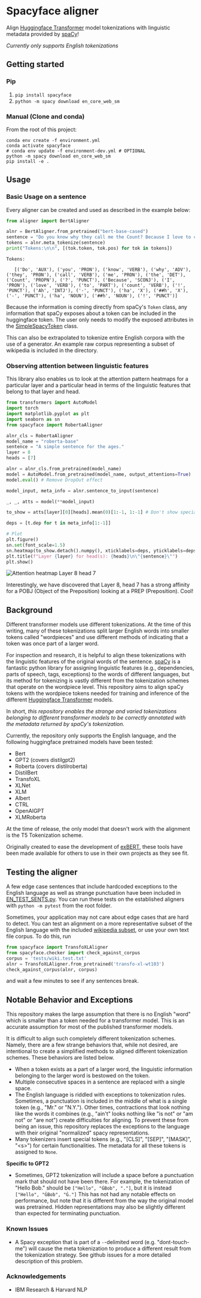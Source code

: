 
# Spacyface aligner

Align [Huggingface Transformer](https://github.com/huggingface/transformers) model tokenizations with linguistic metadata provided by [spaCy](https://spacy.io/)!

*Currently only supports English tokenizations*

## Getting started
### Pip
1. `pip install spacyface`
2. `python -m spacy download en_core_web_sm`

### Manual (Clone and conda)
From the root of this project:

```
conda env create -f environment.yml
conda activate spacyface
# conda env update -f environment-dev.yml # OPTIONAL
python -m spacy download en_core_web_sm
pip install -e .
```

## Usage
### Basic Usage on a sentence
Every aligner can be created and used as described in the example below:

``` python
from aligner import BertAligner

alnr = BertAligner.from_pretrained("bert-base-cased")
sentence = "Do you know why they call me the Count? Because I love to count! Ah-hah-hah!"
tokens = alnr.meta_tokenize(sentence)
print("Tokens:\n\n", [(tok.token, tok.pos) for tok in tokens])
```

```
Tokens:

   [('Do', 'AUX'), ('you', 'PRON'), ('know', 'VERB'), ('why', 'ADV'), ('they', 'PRON'), ('call', 'VERB'), ('me', 'PRON'), ('the', 'DET'), ('Count', 'PROPN'), ('?', 'PUNCT'), ('Because', 'SCONJ'), ('I', 'PRON'), ('love', 'VERB'), ('to', 'PART'), ('count', 'VERB'), ('!', 'PUNCT'), ('Ah', 'INTJ'), ('-', 'PUNCT'), ('ha', 'X'), ('##h', 'X'), ('-', 'PUNCT'), ('ha', 'NOUN'), ('##h', 'NOUN'), ('!', 'PUNCT')]
```

Because the information is coming directly from spaCy's `Token` class, any information that spaCy exposes about a token can be included in the huggingface token. The user only needs to modify the exposed attributes in the [SimpleSpacyToken](./aligners/simple_spacy_token) class.

This can also be extrapolated to tokenize entire English corpora with the use of a generator. An example raw corpus representing a subset of wikipedia is included in the [](./tests) directory.

### Observing attention between linguistic features
This library also enables us to look at the attention pattern heatmaps for a particular layer and a particular head in terms of the linguistic features that belong to that layer and head.

``` python
from transformers import AutoModel
import torch
import matplotlib.pyplot as plt
import seaborn as sn
from spacyface import RobertaAligner

alnr_cls = RobertaAligner
model_name = "roberta-base"
sentence = "A simple sentence for the ages."
layer = 8
heads = [7]

alnr = alnr_cls.from_pretrained(model_name)
model = AutoModel.from_pretrained(model_name, output_attentions=True)
model.eval() # Remove DropOut effect

model_input, meta_info = alnr.sentence_to_input(sentence)

_, _, atts = model(**model_input)

to_show = atts[layer][0][heads].mean(0)[1:-1, 1:-1] # Don't show special tokens for Roberta Model

deps = [t.dep for t in meta_info[1:-1]]

# Plot
plt.figure()
sn.set(font_scale=1.5)
sn.heatmap(to_show.detach().numpy(), xticklabels=deps, yticklabels=deps)
plt.title(f"Layer {layer} for head(s): {heads}\n\"{sentence}\"")
plt.show()
```

![Attention heatmap Layer 8 head 7](./img/SampleHeatmap.png)

Interestingly, we have discovered that Layer 8, head 7 has a strong affinity for a POBJ (Object of the Preposition) looking at a PREP (Preposition). Cool!

## Background
Different transformer models use different tokenizations. At the time of this writing, many of these tokenizations split larger English words into smaller tokens called "wordpieces" and use different methods of indicating that a token was once part of a larger word.

For inspection and research, it is helpful to align these tokenizations with the linguistic features of the original words of the sentence. [spaCy](https://spacy.io/) is a fantastic python library for assigning linguistic features (e.g., dependencies, parts of speech, tags, exceptions) to the words of different languages, but its method for tokenizing is vastly different from the tokenization schemes that operate on the wordpiece level. This repository aims to align spaCy tokens with the wordpiece tokens needed for training and inference of the different [Huggingface Transformer](https://github.com/huggingface/transformers) models.

In short, *this repository enables the strange and varied tokenizations belonging to different transformer models to be correctly annotated with the metadata returned by spaCy's tokenization.*

Currently, the repository only supports the English language, and the following huggingface pretrained models have been tested:

- Bert
- GPT2 (covers distilgpt2)
- Roberta (covers distilroberta)
- DistilBert
- TransfoXL
- XLNet
- XLM
- Albert
- CTRL
- OpenAIGPT
- XLMRoberta

At the time of release, the only model that doesn't work with the alignment is the T5 Tokenization scheme.

Originally created to ease the development of [exBERT](http://exbert.net/), these tools have been made available for others to use in their own projects as they see fit.

## Testing the aligner
A few edge case sentences that include hardcoded exceptions to the English language as well as strange punctuation have been included in [EN_TEST_SENTS.py](./tests/EN_TEST_SENTS.py). You can run these tests on the established aligners with `python -m pytest` from the root folder.

Sometimes, your application may not care about edge cases that are hard to detect. You can test an alignment on a more representative subset of the English language with the included [wikipedia subset](./tests/wiki.test.txt), or use your own text file corpus. To do this, run

``` python
from spacyface import TransfoXLAligner
from spacyface.checker import check_against_corpus
corpus = 'tests/wiki.test.txt'
alnr = TransfoXLAligner.from_pretrained('transfo-xl-wt103')
check_against_corpus(alnr, corpus)
```

and wait a few minutes to see if any sentences break.

## Notable Behavior and Exceptions
This repository makes the large assumption that there is no English "word" which is smaller than a token needed for a transformer model. This is an accurate assumption for most of the published transformer models.

It is difficult to align such completely different tokenization schemes. Namely, there are a few strange behaviors that, while not desired, are intentional to create a simplified methods to aligned different tokenization schemes. These behaviors are listed below.

- When a token exists as a part of a larger word, the linguistic information belonging to the larger word is bestowed on the token.
- Multiple consecutive spaces in a sentence are replaced with a single space.
- The English language is riddled with exceptions to tokenization rules. Sometimes, a punctuation is included in the middle of what is a single token (e.g., "Mr." or "N.Y."). Other times, contractions that look nothing like the words it combines (e.g., "ain't" looks nothing like "is not" or "am not" or "are not") create difficulties for aligning. To prevent these from being an issue, this repository replaces the exceptions to the language with their original "normalized" spacy representations.
- Many tokenizers insert special tokens (e.g., "[CLS]", "[SEP]", "[MASK]", "\<s\>") for certain functionalities. The metadata for all these tokens is assigned to `None`.

**Specific to GPT2**
- Sometimes, GPT2 tokenization will include a space before a punctuation mark that should not have been there. For example, the tokenization of "Hello Bob." should be `["Hello", "ĠBob", "."]`, but it is instead `["Hello", "ĠBob", "Ġ."]` This has not had any notable effects on performance, but note that it is different from the way the original model was pretrained. Hidden representations may also be slightly different than expected for terminating punctuation.

### Known Issues
- A Spacy exception that is part of a `-`-delimited word (e.g. "dont-touch-me") will cause the meta tokenization to produce a different result from the tokenization strategy. See github issues for a more detailed description of this problem.

### Acknowledgements
- IBM Research & Harvard NLP
